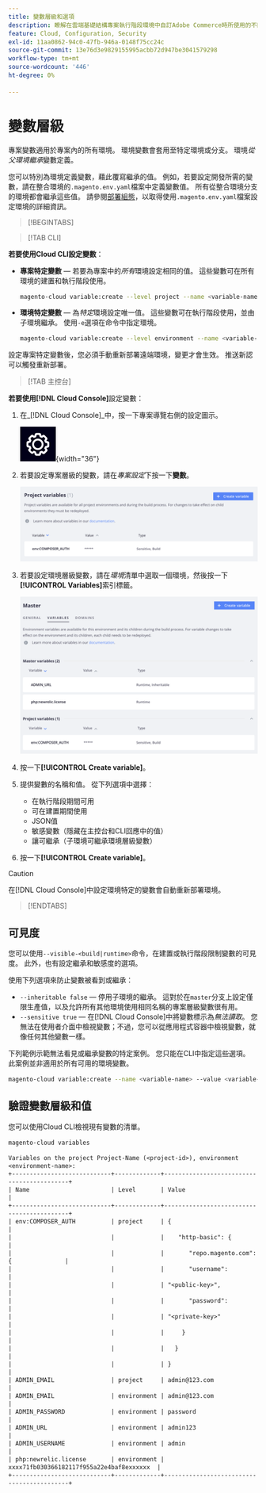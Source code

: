 ```yaml
---
title: 變數層級和選項
description: 瞭解在雲端基礎結構專案執行階段環境中自訂Adobe Commerce時所使用的不同變數層級和選項。
feature: Cloud, Configuration, Security
exl-id: 11aa0862-94c0-47fb-946a-0148f75cc24c
source-git-commit: 13e76d3e9829155995acbb72d947be3041579298
workflow-type: tm+mt
source-wordcount: '446'
ht-degree: 0%

---
```


# 變數層級

專案變數適用於專案內的所有環境。 環境變數會套用至特定環境或分支。 環境&#x200B;_從父環境繼承_&#x200B;變數定義。

您可以特別為環境定義變數，藉此覆寫繼承的值。 例如，若要設定開發所需的變數，請在整合環境的`.magento.env.yaml`檔案中定義變數值。 所有從整合環境分支的環境都會繼承這些值。 請參閱[部署組態](configure-env-yaml.md)，以取得使用`.magento.env.yaml`檔案設定環境的詳細資訊。

>[!BEGINTABS]

>[!TAB CLI]

**若要使用Cloud CLI設定變數**：

- **專案特定變數** — 若要為專案中的&#x200B;_所有_&#x200B;環境設定相同的值。 這些變數可在所有環境的建置和執行階段使用。

  ```bash
  magento-cloud variable:create --level project --name <variable-name> --value <variable-value>
  ```

- **環境特定變數** — 為&#x200B;_特定_&#x200B;環境設定唯一值。 這些變數可在執行階段使用，並由子環境繼承。 使用`-e`選項在命令中指定環境。

  ```bash
  magento-cloud variable:create --level environment --name <variable-name> --value <variable-value>
  ```

設定專案特定變數後，您必須手動重新部署遠端環境，變更才會生效。 推送新認可以觸發重新部署。

>[!TAB 主控台]

**若要使用[!DNL Cloud Console]**&#x200B;設定變數：

1. 在&#x200B;_[!DNL Cloud Console]_中，按一下專案導覽右側的設定圖示。

   ![設定專案](../../assets/icon-configure.png){width="36"}

1. 若要設定專案層級的變數，請在&#x200B;_專案設定_&#x200B;下按一下&#x200B;**變數**。

   ![專案變數](../../assets/ui-project-variables.png)

1. 若要設定環境層級變數，請在&#x200B;_環境_&#x200B;清單中選取一個環境，然後按一下&#x200B;**[!UICONTROL Variables]**&#x200B;索引標籤。

   ![環境變數標籤](../../assets/ui-environment-variables.png)

1. 按一下&#x200B;**[!UICONTROL Create variable]**。

1. 提供變數的名稱和值。 從下列選項中選擇：

   - 在執行階段期間可用
   - 可在建置期間使用
   - JSON值
   - 敏感變數（隱藏在主控台和CLI回應中的值）
   - 讓可繼承（子環境可繼承環境層級變數）

1. 按一下&#x200B;**[!UICONTROL Create variable]**。

>[!CAUTION]
>
>在[!DNL Cloud Console]中設定環境特定的變數會自動重新部署環境。

>[!ENDTABS]

## 可見度

您可以使用`--visible-<build|runtime>`命令，在建置或執行階段限制變數的可見度。 此外，也有設定繼承和敏感度的選項。

使用下列選項來防止變數被看到或繼承：

- `--inheritable false` — 停用子環境的繼承。 這對於在`master`分支上設定僅限生產值，以及允許所有其他環境使用相同名稱的專案層級變數很有用。
- `--sensitive true` — 在[!DNL Cloud Console]中將變數標示為&#x200B;_無法讀取_。 您無法在使用者介面中檢視變數；不過，您可以從應用程式容器中檢視變數，就像任何其他變數一樣。

下列範例示範無法看見或繼承變數的特定案例。 您只能在CLI中指定這些選項。 此案例並非適用於所有可用的環境變數。

```bash
magento-cloud variable:create --name <variable-name> --value <variable-value> --inheritable false --sensitive true
```

## 驗證變數層級和值

您可以使用Cloud CLI檢視現有變數的清單。

```bash
magento-cloud variables
```

```terminal
Variables on the project Project-Name (<project-id>), environment <environment-name>:
+----------------------------+-------------+-------------------------------------------+
| Name                       | Level       | Value                                     |
+----------------------------+-------------+-------------------------------------------+
| env:COMPOSER_AUTH          | project     | {                                         |
|                            |             |    "http-basic": {                        |
|                            |             |       "repo.magento.com": {               |
|                            |             |       "username":                         |
|                            |             | "<public-key>",                           |
|                            |             |       "password":                         |
|                            |             | "<private-key>"                           |
|                            |             |     }                                     |
|                            |             |   }                                       |
|                            |             | }                                         |
| ADMIN_EMAIL                | project     | admin@123.com                             |
| ADMIN_EMAIL                | environment | admin@123.com                             |
| ADMIN_PASSWORD             | environment | password                                  |
| ADMIN_URL                  | environment | admin123                                  |
| ADMIN_USERNAME             | environment | admin                                     |
| php:newrelic.license       | environment | xxxx71fb030366182117f955a22e4baf8exxxxxx  |
+----------------------------+-------------+-------------------------------------------+
```
